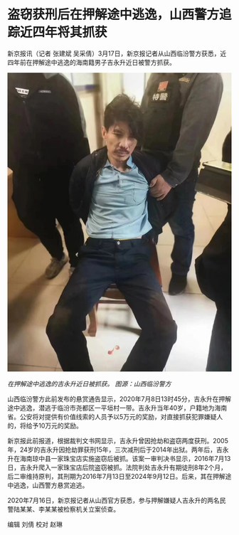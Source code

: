 # 盗窃获刑后在押解途中逃逸，山西警方追踪近四年将其抓获

新京报讯（记者 张建斌 吴采倩）3月17日，新京报记者从山西临汾警方获悉，近四年前在押解途中逃逸的海南籍男子吉永升近日被警方抓获。

![ae59ef20646d9b026835b891f6cb9a85.jpg](https://raw.githubusercontent.com/qqhsx/qqnews_image/main/2024/03/17/盗窃获刑后在押解途中逃逸，山西警方追踪近四年将其抓获/ae59ef20646d9b026835b891f6cb9a85.jpg)

_在押解途中逃逸的吉永升近日被抓获。 图源：山西临汾警方_

山西临汾警方此前发布的悬赏通告显示，2020年7月8日13时45分，吉永升在押解途中逃逸，潜逃于临汾市尧都区一平垣村一带。吉永升当年40岁，户籍地为海南省。公安将对提供有价值线索的人员予以5万元的奖励，对直接抓获犯罪嫌疑人的，将给予10万元的奖励。

新京报此前报道，根据裁判文书网显示，吉永升曾因抢劫和盗窃两度获刑。2005年，24岁的吉永升因抢劫罪获刑15年，三次减刑后于2014年出狱。两年后，吉永升在海南琼中县一家珠宝店实施盗窃后被抓。该案一审判决书显示，2016年7月13日，吉永升爬入一家珠宝店后院盗窃被抓。法院判处吉永升有期徒刑8年2个月，后二审维持原判，其刑期为2016年7月13日至2024年9月12日。后来，其在押解途中逃逸，山西警方悬赏追逃。

2020年7月16日，新京报记者从山西官方获悉，参与押解嫌疑人吉永升的两名民警陆某某、李某某被检察机关立案侦查。

编辑 刘倩 校对 赵琳

